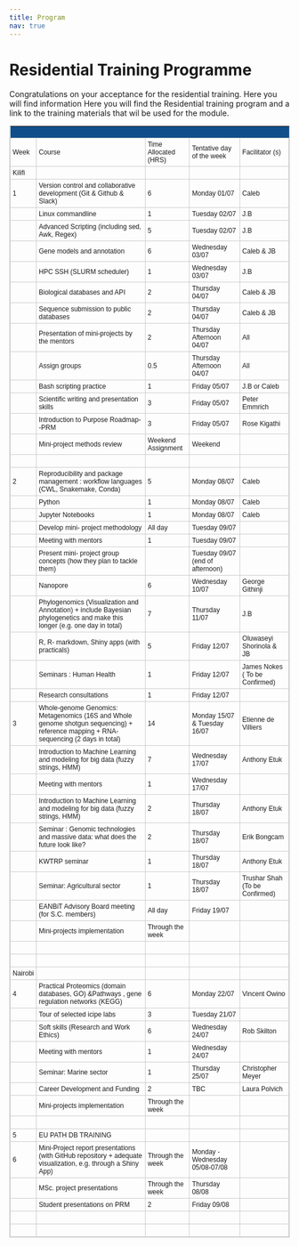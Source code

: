 ```yaml
---
title: Program
nav: true
---
```


# Residential Training Programme

Congratulations on your acceptance for the residential training. Here you will find information Here you will find the Residential training program and a link to the training materials that wil be used for the module. 

<style type="text/css">
	table.tableizer-table {
		font-size: 12px;
		border: 1px solid #CCC; 
		font-family: Arial, Helvetica, sans-serif;
	} 
	.tableizer-table td {
		padding: 4px;
		margin: 3px;
		border: 1px solid #CCC;
	}
	.tableizer-table th {
		background-color: #104E8B; 
		color: #FFF;
		font-weight: bold;
	}
</style>
<table class="tableizer-table">
<thead><tr class="tableizer-firstrow"><th></th><th>&nbsp;</th><th>&nbsp;</th><th>&nbsp;</th><th>&nbsp;</th></tr></thead><tbody>
 <tr><td>Week</td><td>Course</td><td>Time Allocated (HRS)</td><td>Tentative day of the week</td><td>Facilitator (s)</td></tr>
 <tr><td>Kilifi</td><td>&nbsp;</td><td>&nbsp;</td><td>&nbsp;</td><td>&nbsp;</td></tr>
 <tr><td>1</td><td>Version control and collaborative development (Git & Github & Slack)</td><td>6</td><td>Monday 01/07</td><td>Caleb</td></tr>
 <tr><td>&nbsp;</td><td>Linux commandline</td><td>1</td><td>Tuesday 02/07</td><td>J.B</td></tr>
 <tr><td>&nbsp;</td><td>Advanced Scripting (including sed, Awk, Regex)</td><td>5</td><td>Tuesday 02/07 </td><td>J.B</td></tr>
 <tr><td>&nbsp;</td><td>Gene models and annotation</td><td>6</td><td>Wednesday 03/07</td><td>Caleb & JB</td></tr>
 <tr><td>&nbsp;</td><td>HPC SSH (SLURM scheduler)</td><td>1</td><td>Wednesday 03/07</td><td>J.B</td></tr>
 <tr><td>&nbsp;</td><td>Biological databases and API </td><td>2</td><td>Thursday 04/07</td><td>Caleb & JB</td></tr>
 <tr><td>&nbsp;</td><td>Sequence submission to public databases</td><td>2</td><td>Thursday 04/07</td><td>Caleb & JB</td></tr>
 <tr><td>&nbsp;</td><td>Presentation of mini-projects by the mentors</td><td>2</td><td>Thursday Afternoon 04/07</td><td>All</td></tr>
 <tr><td>&nbsp;</td><td>Assign groups</td><td>0.5</td><td>Thursday Afternoon 04/07</td><td>All</td></tr>
 <tr><td>&nbsp;</td><td>Bash scripting practice</td><td>1</td><td>Friday 05/07</td><td>J.B or Caleb</td></tr>
 <tr><td>&nbsp;</td><td>Scientific writing and presentation skills</td><td>3</td><td>Friday 05/07</td><td>Peter Emmrich</td></tr>
 <tr><td>&nbsp;</td><td>Introduction to Purpose Roadmap--PRM </td><td>3</td><td>Friday 05/07</td><td>Rose Kigathi</td></tr>
 <tr><td>&nbsp;</td><td>Mini-project methods review</td><td>Weekend Assignment</td><td>Weekend</td><td>&nbsp;</td></tr>
 <tr><td>&nbsp;</td><td>&nbsp;</td><td>&nbsp;</td><td>&nbsp;</td><td>&nbsp;</td></tr>
 <tr><td>2</td><td>Reproducibility and package management : workflow languages (CWL, Snakemake, Conda)</td><td>5</td><td>Monday 08/07</td><td>Caleb</td></tr>
 <tr><td>&nbsp;</td><td>Python</td><td>1</td><td>Monday 08/07</td><td>Caleb</td></tr>
 <tr><td>&nbsp;</td><td>Jupyter Notebooks</td><td>1</td><td>Monday 08/07</td><td>Caleb</td></tr>
 <tr><td>&nbsp;</td><td>Develop mini- project methodology</td><td>All day</td><td>Tuesday 09/07</td><td>&nbsp;</td></tr>
 <tr><td>&nbsp;</td><td>Meeting with mentors </td><td>1</td><td>Tuesday 09/07</td><td>&nbsp;</td></tr>
 <tr><td>&nbsp;</td><td>Present mini- project group concepts (how they plan to tackle them)</td><td>&nbsp;</td><td>Tuesday 09/07 (end of afternoon)</td><td>&nbsp;</td></tr>
 <tr><td>&nbsp;</td><td>Nanopore </td><td>6</td><td>Wednesday 10/07</td><td>George Githinji</td></tr>
 <tr><td>&nbsp;</td><td>Phylogenomics (Visualization and Annotation) + include Bayesian phylogenetics and make this longer (e.g. one day in total)</td><td>7</td><td>Thursday 11/07</td><td>J.B</td></tr>
 <tr><td>&nbsp;</td><td>R, R- markdown, Shiny apps (with practicals)</td><td>5</td><td>Friday 12/07</td><td>Oluwaseyi Shorinola & JB</td></tr>
 <tr><td>&nbsp;</td><td>Seminars : Human Health</td><td>1</td><td>Friday 12/07</td><td>James Nokes (  To be Confirmed)</td></tr>
 <tr><td>&nbsp;</td><td>Research consultations</td><td>1</td><td>Friday 12/07</td><td>&nbsp;</td></tr>
 <tr><td>3</td><td>Whole-genome Genomics: Metagenomics (16S and Whole genome shotgun sequencing) + reference mapping + RNA-sequencing (2 days in total)</td><td>14</td><td>Monday 15/07 & Tuesday 16/07</td><td>Etienne de Villiers</td></tr>
 <tr><td>&nbsp;</td><td>Introduction to Machine Learning and modeling for big data (fuzzy strings, HMM) </td><td>7</td><td>Wednesday 17/07</td><td>Anthony Etuk</td></tr>
 <tr><td>&nbsp;</td><td>Meeting with mentors</td><td>1</td><td>Wednesday 17/07</td><td>&nbsp;</td></tr>
 <tr><td>&nbsp;</td><td>Introduction to Machine Learning and modeling for big data (fuzzy strings, HMM) </td><td>2</td><td>Thursday 18/07</td><td>Anthony Etuk</td></tr>
 <tr><td>&nbsp;</td><td>Seminar : Genomic technologies and massive data: what does the future look like?</td><td>2</td><td>Thursday 18/07</td><td>Erik Bongcam</td></tr>
 <tr><td>&nbsp;</td><td>KWTRP seminar</td><td>1</td><td>Thursday 18/07</td><td>Anthony Etuk</td></tr>
 <tr><td>&nbsp;</td><td>Seminar: Agricultural sector </td><td>1</td><td>Thursday 18/07</td><td>Trushar Shah (To be Confirmed)</td></tr>
 <tr><td>&nbsp;</td><td>EANBiT Advisory Board meeting (for S.C. members)</td><td>All day</td><td>Friday 19/07</td><td>&nbsp;</td></tr>
 <tr><td>&nbsp;</td><td>Mini-projects implementation</td><td>Through the week</td><td>&nbsp;</td><td>&nbsp;</td></tr>
 <tr><td>&nbsp;</td><td>&nbsp;</td><td>&nbsp;</td><td>&nbsp;</td><td>&nbsp;</td></tr>
 <tr><td>&nbsp;</td><td>&nbsp;</td><td>&nbsp;</td><td>&nbsp;</td><td>&nbsp;</td></tr>
 <tr><td>Nairobi</td><td>&nbsp;</td><td>&nbsp;</td><td>&nbsp;</td><td>&nbsp;</td></tr>
 <tr><td>4</td><td>Practical Proteomics (domain databases, GO) &Pathways , gene regulation networks (KEGG)</td><td>6</td><td>Monday 22/07</td><td>Vincent Owino </td></tr>
 <tr><td>&nbsp;</td><td>Tour of selected icipe labs</td><td>3</td><td>Tuesday 21/07</td><td>&nbsp;</td></tr>
 <tr><td>&nbsp;</td><td>Soft skills (Research and Work Ethics)</td><td>6</td><td>Wednesday 24/07</td><td>Rob Skilton </td></tr>
 <tr><td>&nbsp;</td><td>Meeting with mentors</td><td>1</td><td>Wednesday 24/07</td><td>&nbsp;</td></tr>
 <tr><td>&nbsp;</td><td>Seminar: Marine sector</td><td>1</td><td>Thursday 25/07</td><td>Christopher Meyer</td></tr>
 <tr><td>&nbsp;</td><td>Career Development and Funding</td><td>2</td><td>TBC</td><td>Laura Polvich</td></tr>
 <tr><td>&nbsp;</td><td>Mini-projects implementation</td><td>Through the week</td><td>&nbsp;</td><td>&nbsp;</td></tr>
 <tr><td>&nbsp;</td><td>&nbsp;</td><td>&nbsp;</td><td>&nbsp;</td><td>&nbsp;</td></tr>
 <tr><td>5</td><td>EU PATH DB TRAINING</td><td>&nbsp;</td><td>&nbsp;</td><td>&nbsp;</td></tr>
 <tr><td>6</td><td>Mini-Project report presentations (with GitHub repository + adequate visualization, e.g. through a Shiny App)</td><td>Through the week</td><td>Monday - Wednesday 05/08-07/08</td><td>&nbsp;</td></tr>
 <tr><td>&nbsp;</td><td>MSc. project presentations </td><td>Through the week</td><td>Thursday 08/08</td><td>&nbsp;</td></tr>
 <tr><td>&nbsp;</td><td>Student presentations on PRM</td><td>2</td><td>Friday 09/08</td><td>&nbsp;</td></tr>
 <tr><td>&nbsp;</td><td>&nbsp;</td><td>&nbsp;</td><td>&nbsp;</td><td>&nbsp;</td></tr>
 <tr><td>&nbsp;</td><td>&nbsp;</td><td>&nbsp;</td><td>&nbsp;</td><td></td></tr>
</tbody></table>
